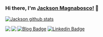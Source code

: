 ### Hi there, I'm [Jackson Magnabosco!](https://jacksonn455.github.io/) 👋

[![Jackson github stats](https://github-readme-stats.vercel.app/api?username=jacksonn455&show_icons=true&title_color=fff&icon_color=79ff97&text_color=9f9f9f&bg_color=151515)](https://github.com/anuraghazra/github-readme-stats)

<a href="https://github.com/jacksonn455/github-readme-stats">
  <img align="left" src="https://github-readme-stats.vercel.app/api/pin/?username=jacksonn455&repo=github-readme-stats&title_color=fff&icon_color=79ff97&text_color=9f9f9f&bg_color=151515" />
</a>

<a href="https://github.com/anuraghazra/anuraghazra.github.io">
  <img align="left" src="https://github-readme-stats.vercel.app/api/pin/?username=anuraghazra&repo=jacksonn455.github.io&title_color=fff&icon_color=79ff97&text_color=9f9f9f&bg_color=151515" />
</a>

[![Blog Badge](https://img.shields.io/badge/Blog-jacksonn455.github.io-black)](https://jacksonn455.github.io/)
[![Linkedin Badge](https://img.shields.io/badge/-LinkedIn-blue?style=flat-square&logo=Linkedin&logoColor=white&link=https://www.linkedin.com/in/jackson-felipe-magnabosco-b0a48798/)](https://www.linkedin.com/in/jackson-felipe-magnabosco-b0a48798/)

